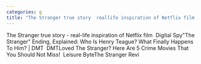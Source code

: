 ```yaml
---
categories: g
title: "The Stranger true story  reallife inspiration of Netflix film  Digital Spy"
---
```

The Stranger true story - real-life inspiration of Netflix film&nbsp;&nbsp;Digital Spy"The Stranger" Ending, Explained: Who Is Henry Teague? What Finally Happens To Him? | DMT&nbsp;&nbsp;DMTLoved The Stranger? Here Are 5 Crime Movies That You Should Not Miss!&nbsp;&nbsp;Leisure ByteThe Stranger Revi